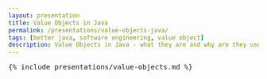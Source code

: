 ```yaml
---
layout: presentation
title: Value Objects in Java
permalink: /presentations/value-objects-java/
tags: [better java, software engineering, value object]
description: Value Objects in Java - what they are and why are they useful
---
```


<pre>{% include presentations/value-objects.md %}</pre>
